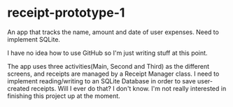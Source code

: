 # receipt-prototype-1
An app that tracks the name, amount and date of user expenses. Need to implement SQLite.

I have no idea how to use GitHub so I'm just writing stuff at this point.

The app uses three activities(Main, Second and Third) as the different screens, and receipts are managed by a Receipt Manager class.
I need to implement reading/writing to an SQLite Database in order to save user-created receipts.
Will I ever do that?
I don't know.
I'm not really interested in finishing this project up at the moment.
